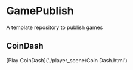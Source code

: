 # GamePublish
A template repository to publish games

## CoinDash
[Play CoinDash]('./player_scene/Coin Dash.html')
